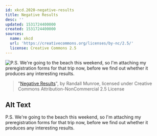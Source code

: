```yaml
---
id: xkcd.2020-negative-results
title: Negative Results
desc: ''
updated: 1531724400000
created: 1531724400000
sources:
  name: xkcd
  url: 'https://creativecommons.org/licenses/by-nc/2.5/'
  license: Creative Commons 2.5
---
```

![P.S. We're going to the beach this weekend, so I'm attaching my preregistration forms for that trip now, before we find out whether it produces any interesting results.](https://imgs.xkcd.com/comics/negative_results.png)
> "[Negative Results](https://xkcd.com/2020/)", by Randall Munroe, licensed under Creative Commons Attribution-NonCommercial 2.5 License

## Alt Text
P.S. We're going to the beach this weekend, so I'm attaching my preregistration forms for that trip now, before we find out whether it produces any interesting results.
